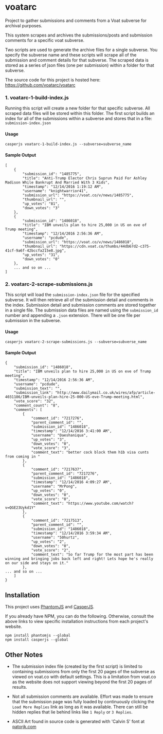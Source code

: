 

# voatarc

Project to gather submissions and comments from a Voat subverse for archival purposes.

This system scrapes and archives the submissions/posts and submission comments
for a specific voat subverse.

Two scripts are used to generate the archive files for a single subverse.
You specify the subverse name and these scripts will scrape all of the 
submission and comment details for that subverse.
The scraped data is stored as a series of json files (one per submission)
within a folder for that subverse.

The source code for this project is hosted here: https://github.com/voatarc/voatarc

### 1. voatarc-1-build-index.js

Running this script will create a new folder for that specific subverse.
All scraped data files will be stored within this folder.
The first script builds an index for all of the submissions within a subverse
and stores that in a file: `submission-index.json`

#### Usage

	casperjs voatarc-1-build-index.js --subverse=subverse_name

#### Sample Output

	[
		{
		    "submission_id": "1485775",
		    "title": "Anti-Trump Elector Chris Suprun Paid For Ashley Madison While Bankrupt And Married With 3 Kids",
		    "timestamp": "12/14/2016 1:19:12 AM",
		    "username": "knightwarrior41",
		    "submission_url": "https://voat.co/v/news/1485775",
		    "thumbnail_url": "",
		    "up_votes": "81",
		    "down_votes": "3"
		},
		{
		    "submission_id": "1486018",
		    "title": "IBM unveils plan to hire 25,000 in US on eve of Trump meeting",
		    "timestamp": "12/14/2016 2:56:36 AM",
		    "username": "pcdude",
		    "submission_url": "https://voat.co/v/news/1486018",
		    "thumbnail_url": "https://cdn.voat.co/thumbs/44db67d2-c375-41cf-9a6f-42bccfa215e8.jpg",
		    "up_votes": "31",
		    "down_votes": "0"
		},
		... and so on ...
	]

### 2. voatarc-2-scrape-submissions.js

This script will load the `submission-index.json` file for the specified subverse.
It will then retrieve all of the submission detail and comments in the index.
Submission detail and submission comments are stored together in a single file.
The submission data files are named using the `submission_id` number and appending
a `.json` extension.
There will be one file per submission in the subverse.

#### Usage

	casperjs voatarc-2-scrape-submissions.js --subverse=subverse_name

#### Sample Output

	{
	    "submission_id": "1486018",
	    "title": "IBM unveils plan to hire 25,000 in US on eve of Trump meeting",
	    "timestamp": "12/14/2016 2:56:36 AM",
	    "username": "pcdude",
	    "submission_text": "",
	    "submission_link": "http://www.dailymail.co.uk/wires/afp/article-4031186/IBM-unveils-plan-hire-25-000-US-eve-Trump-meeting.html",
	    "vote_score": "32",
	    "comment_count": "8",
	    "comments": [
	        {
	            "comment_id": "7217276",
	            "parent_comment_id": "",
	            "submission_id": "1486018",
	            "timestamp": "12/14/2016 3:41:00 AM",
	            "username": "Daeshaniqua",
	            "up_votes": "3",
	            "down_votes": "0",
	            "vote_score": "3",
	            "comment_text": "better cock block them h1b visa cunts from coming in "
	        },
	        {
	            "comment_id": "7217637",
	            "parent_comment_id": "7217276",
	            "submission_id": "1486018",
	            "timestamp": "12/14/2016 4:09:27 AM",
	            "username": "MrPong",
	            "up_votes": "0",
	            "down_votes": "0",
	            "vote_score": "0",
	            "comment_text": "https://www.youtube.com/watch?v=QGE23Uykd1Y"
	        },
	        {
	            "comment_id": "7217513",
	            "parent_comment_id": "",
	            "submission_id": "1486018",
	            "timestamp": "12/14/2016 3:59:34 AM",
	            "username": "50hurtz",
	            "up_votes": "2",
	            "down_votes": "0",
	            "vote_score": "2",
	            "comment_text": "So far Trump for the most part has been winning and bringing jobs back left and right! Lets hope he's really on our side and stays on it."
	        },
	... and so on ...
		]
	}


## Installation

This project uses [PhantomJS](http://phantomjs.org/)
and [CasperJS](http://casperjs.org/).

If you already have NPM, you can do the following.
Otherwise, consult the above links to view specific installation instructions
from each project's website.

	npm install phantomjs --global
	npm install casperjs --global

## Other Notes

- The submission index file (created by the first script) is limited to
containing submissions from only the first 20 pages of the subverse as
viewed on voat.co with default settings.
This is a limitation from voat.co as the website does not support viewing
beyond the first 20 pages of results.

- Not all submission comments are available.
Effort was made to ensure that the submission page was fully loaded by
continuously clicking the `Load More Replies` link as long as it was available.
There can still be hidden replies that lie behind links like `1 Reply` or `3 Replies`.

- ASCII Art found in source code is generated with 'Calvin S' font at
  [patorjk.com](http://patorjk.com/software/taag/#p=display&c=c%2B%2B&f=Calvin%20S&t=)

